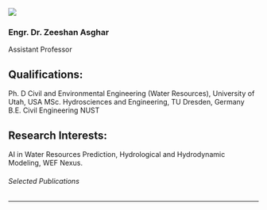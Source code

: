 [![](https://giki.edu.pk/wp-content/uploads/2020/08/zeeshan-asghar.png)](https://giki.edu.pk/wp-content/uploads/2020/08/zeeshan-asghar.png)
### Engr. Dr. Zeeshan Asghar
Assistant Professor
## Qualifications:
Ph. D Civil and Environmental Engineering (Water Resources), University of Utah, USA MSc. Hydrosciences and Engineering, TU Dresden, Germany B.E. Civil Engineering NUST
## Research Interests:
AI in Water Resources Prediction, Hydrological and Hydrodynamic Modeling, WEF Nexus.
###### Selected Publications
* * *
